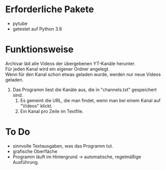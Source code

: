 # Erforderliche Pakete

- pytube
- getestet auf Python 3.8

# Funktionsweise

Archivar läd alle Videos der übergebenen YT-Kanäle herunter.   
Für jeden Kanal wird ein eigener Ordner angelegt.   
Wenn für den Kanal schon etwas geladen wurde, werden nur neue Videos geladen.   

1. Das Programm liest die Kanäle aus, die in "channels.txt" gespeichert sind.
    1. Es gemeint die URL, die man findet, wenn man bei einem Kanal auf "Videos" klickt.
    2. Ein Kanal pro Zeile im Textfile.
   
# To Do

- sinnvolle Textausgaben, was das Programm tut.
- grafische Oberfläche
- Programm läuft im Hintergrund ->  automatische, regelmäßige Ausführung.